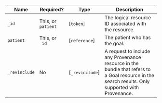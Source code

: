  Name|Required?|Type|Description
---------------|----------------------------------------------|------------------------------------------------------------|----------------------------------------------------------------------------------------------------------------------------
 `_id`|This, or `patient`|[`token`]        										|The logical resource ID associated with the resource.
 `patient`	|This, or `_id`								|[`reference`]											|The patient who has the goal.
 `_revinclude`|No 										|[`_revinclude`] 										|A request to include any Provenance resource in the bundle that refers to a Goal resource in the search results. Only supported with Provenance.
